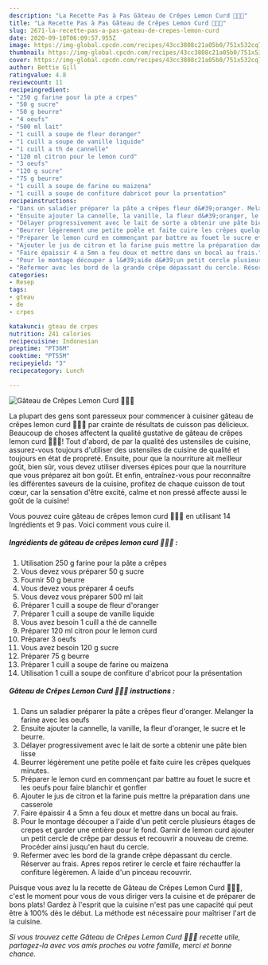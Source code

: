 ```yaml
---
description: "La Recette Pas à Pas Gâteau de Crêpes Lemon Curd 🍋🍋🍋"
title: "La Recette Pas à Pas Gâteau de Crêpes Lemon Curd 🍋🍋🍋"
slug: 2671-la-recette-pas-a-pas-gateau-de-crepes-lemon-curd
date: 2020-09-10T06:09:57.955Z
image: https://img-global.cpcdn.com/recipes/43cc3808c21a05b0/751x532cq70/gateau-de-crepes-lemon-curd-🍋🍋🍋-photo-principale-de-la-recette.jpg
thumbnail: https://img-global.cpcdn.com/recipes/43cc3808c21a05b0/751x532cq70/gateau-de-crepes-lemon-curd-🍋🍋🍋-photo-principale-de-la-recette.jpg
cover: https://img-global.cpcdn.com/recipes/43cc3808c21a05b0/751x532cq70/gateau-de-crepes-lemon-curd-🍋🍋🍋-photo-principale-de-la-recette.jpg
author: Bettie Gill
ratingvalue: 4.8
reviewcount: 11
recipeingredient:
- "250 g farine pour la pte a crpes"
- "50 g sucre"
- "50 g beurre"
- "4 oeufs"
- "500 ml lait"
- "1 cuill a soupe de fleur doranger"
- "1 cuill a soupe de vanille liquide"
- "1 cuill a th de cannelle"
- "120 ml citron pour le lemon curd"
- "3 oeufs"
- "120 g sucre"
- "75 g beurre"
- "1 cuill a soupe de farine ou maizena"
- "1 cuill a soupe de confiture dabricot pour la prsentation"
recipeinstructions:
- "Dans un saladier préparer la pâte a crêpes fleur d&#39;oranger. Melanger la farine avec les oeufs"
- "Ensuite ajouter la cannelle, la vanille, la fleur d&#39;oranger, le sucre et le beurre."
- "Délayer progressivement avec le lait de sorte a obtenir une pâte bien lisse"
- "Beurrer légèrement une petite poêle et faite cuire les crêpes quelques minutes."
- "Préparer le lemon curd en commençant par battre au fouet le sucre et les oeufs pour faire blanchir et gonfler"
- "Ajouter le jus de citron et la farine puis mettre la préparation dans une casserole"
- "Faire épaissir 4 a 5mn a feu doux et mettre dans un bocal au frais."
- "Pour le montage découper a l&#39;aide d&#39;un petit cercle plusieurs étages de crepes et garder une entière pour le fond. Garnir de lemon curd ajouter un petit cercle de crêpe par dessus et recouvrir a nouveau de creme. Procéder ainsi jusqu&#39;en haut du cercle."
- "Refermer avec les bord de la grande crêpe dépassant du cercle. Réserver au frais. Apres repos retirer le cercle et faire réchauffer la confiture légèremen. A laide d&#39;un pinceau recouvrir."
categories:
- Resep
tags:
- gteau
- de
- crpes

katakunci: gteau de crpes 
nutrition: 241 calories
recipecuisine: Indonesian
preptime: "PT36M"
cooktime: "PT55M"
recipeyield: "3"
recipecategory: Lunch

---
```



![Gâteau de Crêpes Lemon Curd 🍋🍋🍋](https://img-global.cpcdn.com/recipes/43cc3808c21a05b0/751x532cq70/gateau-de-crepes-lemon-curd-🍋🍋🍋-photo-principale-de-la-recette.jpg)

La plupart des gens sont paresseux pour commencer à cuisiner gâteau de crêpes lemon curd 🍋🍋🍋 par crainte de résultats de cuisson pas délicieux. Beaucoup de choses affectent la qualité gustative de gâteau de crêpes lemon curd 🍋🍋🍋! Tout d'abord, de par la qualité des ustensiles de cuisine, assurez-vous toujours d'utiliser des ustensiles de cuisine de qualité et toujours en état de propreté. Ensuite, pour que la nourriture ait meilleur goût, bien sûr, vous devez utiliser diverses épices pour que la nourriture que vous préparez ait bon goût. Et enfin, entraînez-vous pour reconnaître les différentes saveurs de la cuisine, profitez de chaque cuisson de tout cœur, car la sensation d'être excité, calme et non pressé affecte aussi le goût de la cuisine!

<!--inarticleads1-->

Vous pouvez cuire gâteau de crêpes lemon curd 🍋🍋🍋 en utilisant 14 Ingrédients et 9 pas. Voici comment vous cuire il.

##### Ingrédients de gâteau de crêpes lemon curd 🍋🍋🍋 :

1. Utilisation 250 g farine pour la pâte a crêpes
1. Vous devez vous préparer 50 g sucre
1. Fournir 50 g beurre
1. Vous devez vous préparer 4 oeufs
1. Vous devez vous préparer 500 ml lait
1. Préparer 1 cuill a soupe de fleur d&#39;oranger
1. Préparer 1 cuill a soupe de vanille liquide
1. Vous avez besoin 1 cuill a thé de cannelle
1. Préparer 120 ml citron pour le lemon curd
1. Préparer 3 oeufs
1. Vous avez besoin 120 g sucre
1. Préparer 75 g beurre
1. Préparer 1 cuill a soupe de farine ou maizena
1. Utilisation 1 cuill a soupe de confiture d&#39;abricot pour la présentation




<!--inarticleads2-->

##### Gâteau de Crêpes Lemon Curd 🍋🍋🍋 instructions :

1. Dans un saladier préparer la pâte a crêpes fleur d&#39;oranger. Melanger la farine avec les oeufs
1. Ensuite ajouter la cannelle, la vanille, la fleur d&#39;oranger, le sucre et le beurre.
1. Délayer progressivement avec le lait de sorte a obtenir une pâte bien lisse
1. Beurrer légèrement une petite poêle et faite cuire les crêpes quelques minutes.
1. Préparer le lemon curd en commençant par battre au fouet le sucre et les oeufs pour faire blanchir et gonfler
1. Ajouter le jus de citron et la farine puis mettre la préparation dans une casserole
1. Faire épaissir 4 a 5mn a feu doux et mettre dans un bocal au frais.
1. Pour le montage découper a l&#39;aide d&#39;un petit cercle plusieurs étages de crepes et garder une entière pour le fond. Garnir de lemon curd ajouter un petit cercle de crêpe par dessus et recouvrir a nouveau de creme. Procéder ainsi jusqu&#39;en haut du cercle.
1. Refermer avec les bord de la grande crêpe dépassant du cercle. Réserver au frais. Apres repos retirer le cercle et faire réchauffer la confiture légèremen. A laide d&#39;un pinceau recouvrir.




<!--inarticleads1-->

<p>
Puisque vous avez lu la recette de Gâteau de Crêpes Lemon Curd 🍋🍋🍋, c'est le moment pour vous de vous diriger vers la cuisine et de préparer de bons plats! Gardez à l'esprit que la cuisine n'est pas une capacité qui peut être à 100% dès le début. La méthode est nécessaire pour maîtriser l'art de la cuisine.
</p>

<p>
<i>Si vous trouvez cette Gâteau de Crêpes Lemon Curd 🍋🍋🍋 recette utile, partagez-la avec vos amis proches ou votre famille, merci et bonne chance.</i>
</p>
